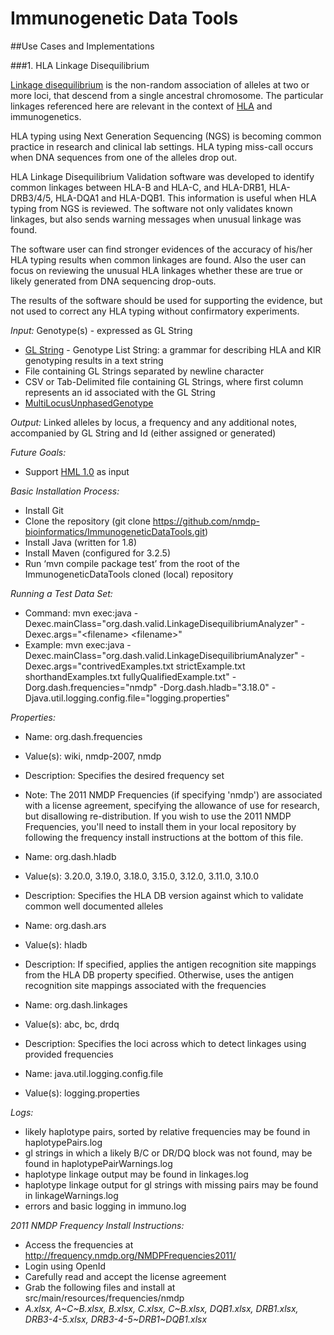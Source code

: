 Immunogenetic Data Tools
=======================

##Use Cases and Implementations

###1. HLA Linkage Disequilibrium

[Linkage disequilibrium](http://en.wikipedia.org/wiki/Linkage_disequilibrium) is the non-random association of alleles at two or more loci, that descend from a single ancestral chromosome.  The particular linkages referenced here are relevant in the context of [HLA](http://en.wikipedia.org/wiki/Human_leukocyte_antigen) and immunogenetics.

HLA typing using Next Generation Sequencing (NGS) is becoming common practice in research and clinical lab settings. HLA typing miss-call occurs when DNA sequences from one of the alleles drop out. 

HLA Linkage Disequilibrium Validation software was developed to identify common linkages between HLA-B and HLA-C, and HLA-DRB1, HLA-DRB3/4/5, HLA-DQA1 and HLA-DQB1. This information is useful when HLA typing from NGS is reviewed. The software not only validates known linkages, but also sends warning messages when unusual linkage was found. 

The software user can find stronger evidences of the accuracy of his/her HLA typing results when common linkages are found. Also the user can focus on reviewing the unusual HLA linkages whether these are true or likely generated from DNA sequencing drop-outs. 

The results of the software should be used for supporting the evidence, but not used to correct any HLA typing without confirmatory experiments.

*Input:*  Genotype(s) - expressed as GL String

* [GL String](http://www.ncbi.nlm.nih.gov/pmc/articles/PMC3715123/) - Genotype List String: a grammar for describing HLA and KIR genotyping results in a text string
* File containing GL Strings separated by newline character
* CSV or Tab-Delimited file containing GL Strings, where first column represents an id associated with the GL String
* [MultiLocusUnphasedGenotype](http://gl.immunogenomics.org/gl-ontology-content/MultilocusUnphasedGenotype.html)
 
*Output:*  Linked alleles by locus, a frequency and any additional notes, accompanied by GL String and Id (either assigned or generated)

*Future Goals:*

 * Support [HML 1.0](https://bioinformatics.bethematchclinical.org/HLA-Resources/HML/) as input
 
*Basic Installation Process:*

* Install Git
* Clone the repository (git clone https://github.com/nmdp-bioinformatics/ImmunogeneticDataTools.git)
* Install Java (written for 1.8)
* Install Maven (configured for 3.2.5)
* Run ‘mvn compile package test’ from the root of the ImmunogeneticDataTools cloned (local) repository

*Running a Test Data Set:*

* Command:  mvn exec:java -Dexec.mainClass="org.dash.valid.LinkageDisequilibriumAnalyzer" -Dexec.args="&lt;filename> &lt;filename>"
* Example:  mvn exec:java -Dexec.mainClass="org.dash.valid.LinkageDisequilibriumAnalyzer" -Dexec.args="contrivedExamples.txt strictExample.txt shorthandExamples.txt fullyQualifiedExample.txt" -Dorg.dash.frequencies="nmdp" -Dorg.dash.hladb="3.18.0" -Djava.util.logging.config.file="logging.properties"

*Properties:*

* Name:  org.dash.frequencies
* Value(s):  wiki, nmdp-2007, nmdp
* Description:  Specifies the desired frequency set
* Note:  The 2011 NMDP Frequencies (if specifying 'nmdp') are associated with a license agreement, specifying the allowance of use for research, but disallowing re-distribution.  If you wish to use the 2011 NMDP Frequencies, you'll need to install them in your local repository by following the frequency install instructions at the bottom of this file.

* Name:  org.dash.hladb
* Value(s):  3.20.0, 3.19.0, 3.18.0, 3.15.0, 3.12.0, 3.11.0, 3.10.0
* Description:  Specifies the HLA DB version against which to validate common well documented alleles

* Name:  org.dash.ars
* Value(s):  hladb
* Description:  If specified, applies the antigen recognition site mappings from the HLA DB property specified.  Otherwise, uses the antigen recognition site mappings associated with the frequencies

* Name:  org.dash.linkages
* Value(s):  abc, bc, drdq
* Description:  Specifies the loci across which to detect linkages using provided frequencies

* Name:  java.util.logging.config.file
* Value(s):  logging.properties

*Logs:*

* likely haplotype pairs, sorted by relative frequencies may be found in haplotypePairs.log
* gl strings in which a likely B/C or DR/DQ block was not found, may be found in haplotypePairWarnings.log
* haplotype linkage output may be found in linkages.log
* haplotype linkage output for gl strings with missing pairs may be found in linkageWarnings.log
* errors and basic logging in immuno.log


*2011 NMDP Frequency Install Instructions:*
 
+ Access the frequencies at http://frequency.nmdp.org/NMDPFrequencies2011/
+ Login using OpenId
+ Carefully read and accept the license agreement
+ Grab the following files and install at src/main/resources/frequencies/nmdp
+ *A.xlsx, A~C~B.xlsx, B.xlsx, C.xlsx, C~B.xlsx, DQB1.xlsx, DRB1.xlsx, DRB3-4-5.xlsx, DRB3-4-5~DRB1~DQB1.xlsx*

 
